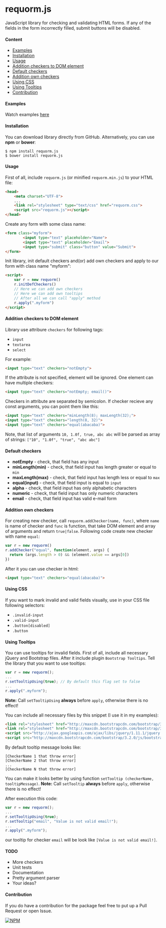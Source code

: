 requorm.js
==========

JavaScript library for checking and validating HTML forms. If any of the fields in the form incorrectly filled, submit buttons will be disabled.

#### Content
* [Examples](#examples)
* [Installation](#install)
* [Usage](#usage)
* [Addition checkers to DOM element](#addition-checkers-to-dom-element)
* [Default checkers](#default-checkers)
* [Addition own checkers](#addition-own-checkers)
* [Using CSS](#using-css)
* [Using Tooltips](#using-tooltips)
* [Contribution](#contribution)

#### Examples
Watch examples [here](http://asaskevich.github.io/requorm.js)

#### Installation
You can download library directly from GitHub. Alternatively, you can use **npm** or **bower**:
```shell
$ npm install requorm.js
$ bower install requorm.js
```

#### Usage
First of all, include `requorm.js` (or minified `requorm.min.js`) to your HTML file:
```html
<head>
    <meta charset="UTF-8">
    ...
    <link rel="stylesheet" type="text/css" href="requorm.css">
    <script src="requorm.js"></script>
</head>
```
Create any form with some class name:
```html
<form class="myform">
        <input type="text" placeholder="Name">
        <input type="text" placeholder="Email">
        <input type="submit" class="button" value="Submit">
</form>
```
Init library, init default checkers and(or) add own checkers and apply to our form with class name "myform":
```html
<script>
    var r = new requorm()
    r.initDefCheckers()
    // Here we can add own checkers
    // Here we can add own tooltips
    // After all we can call "apply" method
    r.apply(".myform")
</script>
```

#### Addition checkers to DOM element
Library use attribure `checkers` for following tags:
* `input`
* `textarea`
* `select`

For example:
```html
<input type="text" checkers="notEmpty">
```
If the attribute is not specified, element will be ignored. One element can have multiple checkers:
```html
<input type="text" checkers="notEmpty; email()">
```
Checkers in attribute are separated by semicolon. If checker recieve any const arguments, you can point them like this:
```html
<input type="text" checkers="minLength(8); maxLength(32);">
<input type="text" checkers="length(8, 32)">
<input type="text" checkers="equal(abacaba)">
```
Note, that list of arguments `10, 1.0f, true, abc abc` will be parsed as array of strings: `["10", "1.0f", "true", "abc abc"]`

#### Default checkers
- **notEmpty** - check, that field has any input
- **minLength(min)** - check, that field input has length greater or equal to `min`
- **maxLength(max)** - check, that field input has length less or equal to `max`
- **equal(input)** - check, that field input is equal to `input`
- **alpha** - check, that field input has only alphabetic characters
- **numeric** - check, that field input has only numeric characters
- **email** - check, that field input has valid e-mail form

#### Addition own checkers
For creating new checker, call `requorm.addChecker(name, func)`, where `name` is name of checker and `func` is function, that take DOM element and array of arguments and return `true|false`. Following code create new checker with name `equal`:
```javascript
var r = new requorm()
r.addChecker("equal", function(element, args) {
  return (args.length > 0) && (element.value == args[0])
})
```
After it you can use checker in html:
```html
<input type="text" checkers="equal(abacaba)">
```

#### Using CSS
If you want to mark invalid and valid fields visually, use in your CSS file following selectors:
* `.invalid-input`
* `.valid-input`
* `.button[disabled]`
* `.button`

#### Using Tooltips
You can use tooltips for invalid fields. First of all, include all necessary jQuery and Bootstrap files. After it include plugin `Bootstrap Tooltips`. Tell the library that you want to use tooltips:
```javascript
var r = new requorm();
...
r.setTooltipUsing(true); // By default this flag set to false
...
r.apply(".myform");
```
**Note:** Call `setTooltipUsing` **always** before `apply`, otherwise there is no effect!

You can include all necessary files by this snippet (I use it in my examples):
```html
<link rel="stylesheet" href="http://maxcdn.bootstrapcdn.com/bootstrap/3.2.0/css/bootstrap.min.css">
<link rel="stylesheet" href="http://maxcdn.bootstrapcdn.com/bootstrap/3.2.0/css/bootstrap-theme.min.css">
<script src="http://ajax.googleapis.com/ajax/libs/jquery/1.11.1/jquery.min.js"></script>
<script src="http://maxcdn.bootstrapcdn.com/bootstrap/3.2.0/js/bootstrap.min.js"></script>
```
By default tooltip message looks like:
```
[CheckerName 1 that throw error]
[CheckerName 2 that throw error]
...
[CheckerName N that throw error]
```
You can make it looks better by using function `setTooltip (checkerName, tooltipMessage)`.
**Note:** Call `setTooltip` **always** before `apply`, otherwise there is no effect!

After execution this code:
```javascript
var r = new requorm();
...
r.setTooltipUsing(true); 
r.setTooltip("email", "Value is not valid email!");
...
r.apply(".myform");
```
our tooltip for checker `email` will be look like `[Value is not valid email!]`.

#### TODO
* More checkers
* Unit tests
* Documentation
* Pretty argument parser
* Your ideas?

#### Contribution
If you do have a contribution for the package feel free to put up a Pull Request or open Issue.

[![NPM](https://nodei.co/npm/requorm.js.png?downloads=true)](https://nodei.co/npm/requorm.js/)
